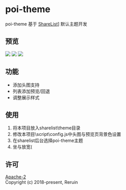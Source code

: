 # poi-theme
poi-theme 基于 [ShareList](https://github.com/reruin/sharelist)] 默认主题开发

## 预览
![](https://i.loli.net/2021/04/21/hwm5S3J9vt6yU4A.png)
![](https://i.loli.net/2021/04/21/hXqtV54cz2MZQT6.png)
![](https://i.loli.net/2021/04/21/r4myT5SAse6QPO8.png)

## 功能
- 添加头图支持
- 列表添加预览/回退
- 调整展示样式

## 使用
1. 将本项目放入sharelist\theme目录
2. 修改本项目\script\config.js中头图与预览页背景色设置
3. 在sharelist后台选择poi-theme主题
4. 坐与放宽(

## 许可
[Apache-2](http://www.apache.org/licenses/LICENSE-2.0)   
Copyright (c) 2018-present, Reruin
